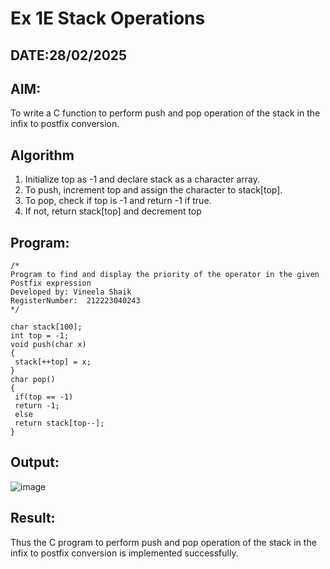 # Ex 1E Stack Operations
## DATE:28/02/2025
## AIM:
To write a C function to perform push and pop operation of the stack in the infix to postfix conversion.

## Algorithm
1. Initialize top as -1 and declare stack as a character array.
2. To push, increment top and assign the character to stack[top].
3. To pop, check if top is -1 and return -1 if true.
4. If not, return stack[top] and decrement top
## Program:
```
/*
Program to find and display the priority of the operator in the given Postfix expression
Developed by: Vineela Shaik
RegisterNumber:  212223040243
*/

char stack[100];
int top = -1;
void push(char x)
{
 stack[++top] = x;
}
char pop()
{
 if(top == -1)
 return -1;
 else
 return stack[top--];
}
```

## Output:

![image](https://github.com/user-attachments/assets/abff59db-fc19-4c53-95ec-211eb8490eb5)

## Result:
Thus the C program to perform push and pop operation of the stack in the infix to postfix conversion is implemented successfully.
